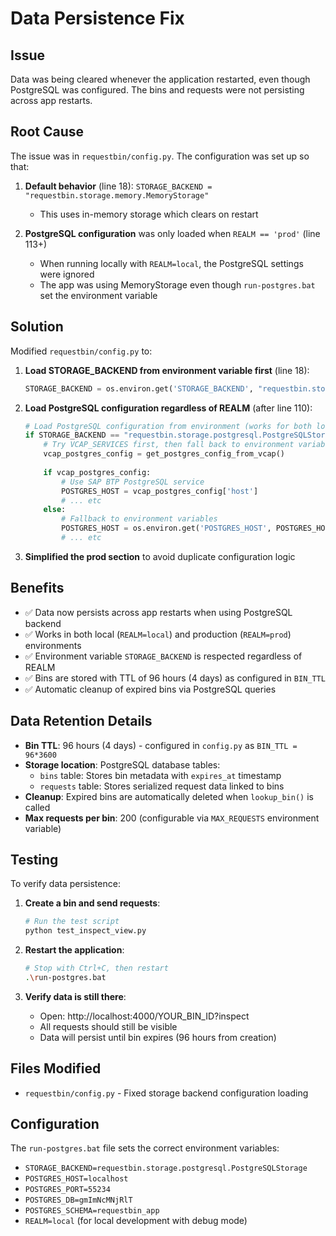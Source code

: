 # Data Persistence Fix

## Issue
Data was being cleared whenever the application restarted, even though PostgreSQL was configured. The bins and requests were not persisting across app restarts.

## Root Cause
The issue was in `requestbin/config.py`. The configuration was set up so that:

1. **Default behavior** (line 18): `STORAGE_BACKEND = "requestbin.storage.memory.MemoryStorage"`
   - This uses in-memory storage which clears on restart

2. **PostgreSQL configuration** was only loaded when `REALM == 'prod'` (line 113+)
   - When running locally with `REALM=local`, the PostgreSQL settings were ignored
   - The app was using MemoryStorage even though `run-postgres.bat` set the environment variable

## Solution
Modified `requestbin/config.py` to:

1. **Load STORAGE_BACKEND from environment variable first** (line 18):
   ```python
   STORAGE_BACKEND = os.environ.get('STORAGE_BACKEND', "requestbin.storage.memory.MemoryStorage")
   ```

2. **Load PostgreSQL configuration regardless of REALM** (after line 110):
   ```python
   # Load PostgreSQL configuration from environment (works for both local and prod)
   if STORAGE_BACKEND == "requestbin.storage.postgresql.PostgreSQLStorage":
       # Try VCAP_SERVICES first, then fall back to environment variables
       vcap_postgres_config = get_postgres_config_from_vcap()
       
       if vcap_postgres_config:
           # Use SAP BTP PostgreSQL service
           POSTGRES_HOST = vcap_postgres_config['host']
           # ... etc
       else:
           # Fallback to environment variables
           POSTGRES_HOST = os.environ.get('POSTGRES_HOST', POSTGRES_HOST)
           # ... etc
   ```

3. **Simplified the prod section** to avoid duplicate configuration logic

## Benefits
- ✅ Data now persists across app restarts when using PostgreSQL backend
- ✅ Works in both local (`REALM=local`) and production (`REALM=prod`) environments
- ✅ Environment variable `STORAGE_BACKEND` is respected regardless of REALM
- ✅ Bins are stored with TTL of 96 hours (4 days) as configured in `BIN_TTL`
- ✅ Automatic cleanup of expired bins via PostgreSQL queries

## Data Retention Details
- **Bin TTL**: 96 hours (4 days) - configured in `config.py` as `BIN_TTL = 96*3600`
- **Storage location**: PostgreSQL database tables:
  - `bins` table: Stores bin metadata with `expires_at` timestamp
  - `requests` table: Stores serialized request data linked to bins
- **Cleanup**: Expired bins are automatically deleted when `lookup_bin()` is called
- **Max requests per bin**: 200 (configurable via `MAX_REQUESTS` environment variable)

## Testing
To verify data persistence:

1. **Create a bin and send requests**:
   ```bash
   # Run the test script
   python test_inspect_view.py
   ```

2. **Restart the application**:
   ```bash
   # Stop with Ctrl+C, then restart
   .\run-postgres.bat
   ```

3. **Verify data is still there**:
   - Open: http://localhost:4000/YOUR_BIN_ID?inspect
   - All requests should still be visible
   - Data will persist until bin expires (96 hours from creation)

## Files Modified
- `requestbin/config.py` - Fixed storage backend configuration loading

## Configuration
The `run-postgres.bat` file sets the correct environment variables:
- `STORAGE_BACKEND=requestbin.storage.postgresql.PostgreSQLStorage`
- `POSTGRES_HOST=localhost`
- `POSTGRES_PORT=55234`
- `POSTGRES_DB=gmImNcMNjRlT`
- `POSTGRES_SCHEMA=requestbin_app`
- `REALM=local` (for local development with debug mode)
